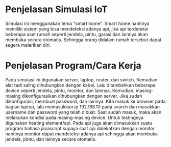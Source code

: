 # Penjelasan Simulasi IoT
Simulasi ini menggunakan tema "smart home". Smart home nantinya memiliki sistem yang bisa mendeteksi adanya api, jika api terdeteksi beberapa aset rumah seperti jendela, pintu, garasi dan lainnya akan membuka secara otomatis. Sehingga orang didalam rumah tersebut dapat segera melarikan diri.

# Penjelasan Program/Cara Kerja
Pada simulasi ini digunakan server, laptop, router, dan switch. Kemudian alat tadi saling dihubungkan dengan kabel. Lalu ditambahkan beberapa device seperti jendela, pintu, monitor, dan lainnya. Kemudian, masing-masing dikonfigurasikan dihubungkan dengan server. Jika sudah dikonfigurasi, membuat password, dan lainnya. Kita masuk ke browser pada bagian laptop, lalu memasukkan ip 192.168.10 pada search dan masukkan username dan password yang telah dibuat. Saat sudah masuk, maka akan melakukan kondisi pada masing-masing device. Untuk testingnya digunakan heating element/api. Pada api juga akan dimasukkan suatu program bahasa javascript supaya saat api didekatkan dengan monitor nantinya monitor dapat mendeteksi adanya api sehingga akan membuka jendela, pintu, dan lainnya secara otomatis.
